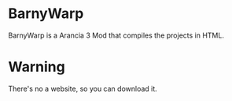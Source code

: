 # BarnyWarp
BarnyWarp is a Arancia 3 Mod that compiles the projects in HTML.
# Warning
There's no a website, so you can download it.
